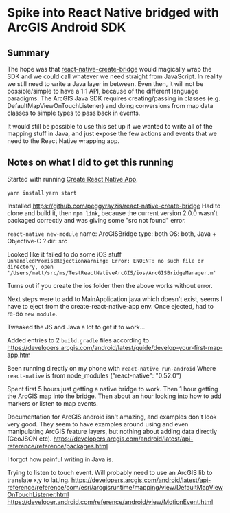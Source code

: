 # Spike into React Native bridged with ArcGIS Android SDK

## Summary

The hope was that [react-native-create-bridge](https://github.com/peggyrayzis/react-native-create-bridge) would magically wrap the SDK and we could call whatever we need straight from JavaScript. In reality we still need to write a Java layer in between. Even then, it will not be possible/simple to have a 1:1 API, because of the different language paradigms. The ArcGIS Java SDK requires creating/passing in classes (e.g. DefaultMapViewOnTouchListener) and doing conversions from map data classes to simple types to pass back in events.

It would still be possible to use this set up if we wanted to write all of the mapping stuff in Java, and just expose the few actions and events that we need to the React Native wrapping app.

## Notes on what I did to get this running

Started with running [Create React Native App](https://github.com/react-community/create-react-native-app).

`yarn install`
`yarn start`

Installed https://github.com/peggyrayzis/react-native-create-bridge
Had to clone and build it, then `npm link`, because the current version 2.0.0 wasn't packaged correctly and was giving some "src not found" error.

`react-native new-module`
name: ArcGISBridge
type: both
OS: both, Java + Objective-C ?
dir: src

Looked like it failed to do some iOS stuff
`UnhandledPromiseRejectionWarning: Error: ENOENT: no such file or directory, open '/Users/matt/src/ms/TestReactNativeArcGIS/ios/ArcGISBridgeManager.m'`

Turns out if you create the ios folder then the above works without error.

Next steps were to add to MainApplication.java which doesn't exist, seems I have to eject from the create-react-native-app env.
Once ejected, had to re-do `new module`.

Tweaked the JS and Java a lot to get it to work...

Added entries to 2 `build.gradle` files according to https://developers.arcgis.com/android/latest/guide/develop-your-first-map-app.htm

Been running directly on my phone with `react-native run-android`
Where `react-native` is from node_modules ("react-native": "0.52.0")


Spent first 5 hours just getting a native bridge to work. Then 1 hour getting the ArcGIS map into the bridge. Then about an hour looking into how to add markers or listen to map events.


Documentation for ArcGIS android isn't amazing, and examples don't look very good. They seem to have examples around using and even manipulating ArcGIS feature layers, but nothing about adding data directly (GeoJSON etc).
https://developers.arcgis.com/android/latest/api-reference/reference/packages.html

I forgot how painful writing in Java is.


Trying to listen to touch event. Will probably need to use an ArcGIS lib to translate x,y to lat,lng.
https://developers.arcgis.com/android/latest/api-reference/reference/com/esri/arcgisruntime/mapping/view/DefaultMapViewOnTouchListener.html
https://developer.android.com/reference/android/view/MotionEvent.html
